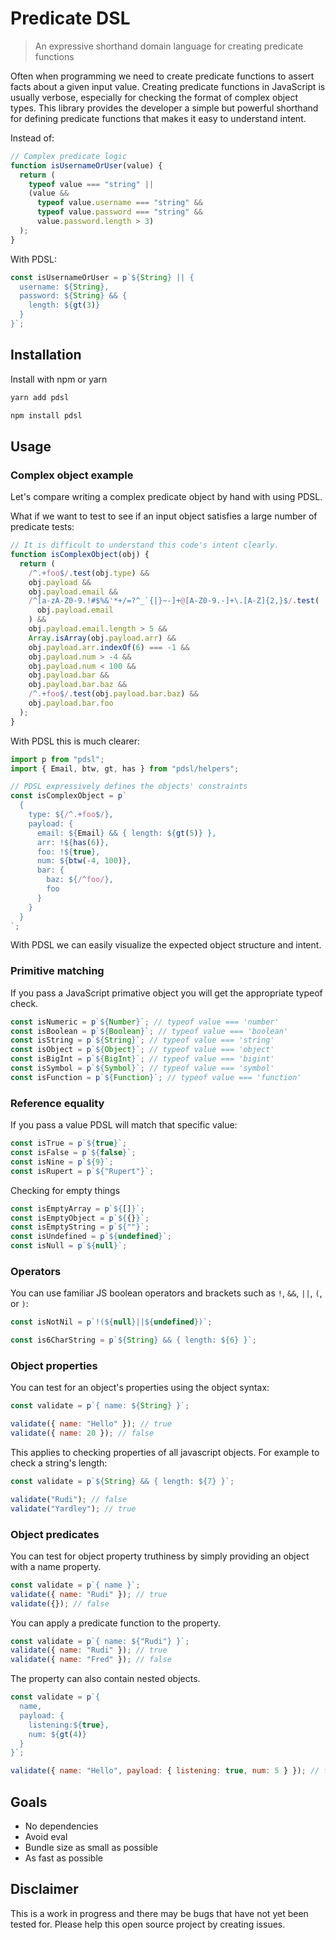 # Predicate DSL

> An expressive shorthand domain language for creating predicate functions

Often when programming we need to create predicate functions to assert facts about a given input value. Creating predicate functions in JavaScript is usually verbose, especially for checking the format of complex object types. This library provides the developer a simple but powerful shorthand for defining predicate functions that makes it easy to understand intent.

Instead of:

```js
// Complex predicate logic
function isUsernameOrUser(value) {
  return (
    typeof value === "string" ||
    (value &&
      typeof value.username === "string" &&
      typeof value.password === "string" &&
      value.password.length > 3)
  );
}
```

With PDSL:

```js
const isUsernameOrUser = p`${String} || {
  username: ${String}, 
  password: ${String} && { 
    length: ${gt(3)}
  }
}`;
```

## Installation

Install with npm or yarn

```bash
yarn add pdsl
```

```bash
npm install pdsl
```

## Usage

### Complex object example

Let's compare writing a complex predicate object by hand with using PDSL.

What if we want to test to see if an input object satisfies a large number of predicate tests:

```js
// It is difficult to understand this code's intent clearly.
function isComplexObject(obj) {
  return (
    /^.+foo$/.test(obj.type) &&
    obj.payload &&
    obj.payload.email &&
    /^[a-zA-Z0-9.!#$%&'*+/=?^_`{|}~-]+@[A-Z0-9.-]+\.[A-Z]{2,}$/.test(
      obj.payload.email
    ) &&
    obj.payload.email.length > 5 &&
    Array.isArray(obj.payload.arr) &&
    obj.payload.arr.indexOf(6) === -1 &&
    obj.payload.num > -4 &&
    obj.payload.num < 100 &&
    obj.payload.bar &&
    obj.payload.bar.baz &&
    /^.+foo$/.test(obj.payload.bar.baz) &&
    obj.payload.bar.foo
  );
}
```

With PDSL this is much clearer:

```js
import p from "pdsl";
import { Email, btw, gt, has } from "pdsl/helpers";

// PDSL expressively defines the objects' constraints
const isComplexObject = p`
  {
    type: ${/^.+foo$/},
    payload: {
      email: ${Email} && { length: ${gt(5)} },
      arr: !${has(6)},
      foo: !${true},
      num: ${btw(-4, 100)},
      bar: {
        baz: ${/^foo/},
        foo
      }
    }
  }
`;
```

With PDSL we can easily visualize the expected object structure and intent.

### Primitive matching

If you pass a JavaScript primative object you will get the appropriate typeof check.

```js
const isNumeric = p`${Number}`; // typeof value === 'number'
const isBoolean = p`${Boolean}`; // typeof value === 'boolean'
const isString = p`${String}`; // typeof value === 'string'
const isObject = p`${Object}`; // typeof value === 'object'
const isBigInt = p`${BigInt}`; // typeof value === 'bigint'
const isSymbol = p`${Symbol}`; // typeof value === 'symbol'
const isFunction = p`${Function}`; // typeof value === 'function'
```

### Reference equality

If you pass a value PDSL will match that specific value:

```js
const isTrue = p`${true}`;
const isFalse = p`${false}`;
const isNine = p`${9}`;
const isRupert = p`${"Rupert"}`;
```

Checking for empty things

```js
const isEmptyArray = p`${[]}`;
const isEmptyObject = p`${{}}`;
const isEmptyString = p`${""}`;
const isUndefined = p`${undefined}`;
const isNull = p`${null}`;
```

### Operators

You can use familiar JS boolean operators and brackets such as `!`, `&&`, `||`, `(`, or `)`:

```js
const isNotNil = p`!(${null}||${undefined})`;
```

```js
const is6CharString = p`${String} && { length: ${6} }`;
```

### Object properties

You can test for an object's properties using the object syntax:

```js
const validate = p`{ name: ${String} }`;

validate({ name: "Hello" }); // true
validate({ name: 20 }); // false
```

This applies to checking properties of all javascript objects. For example to check a string's length:

```js
const validate = p`${String} && { length: ${7} }`;

validate("Rudi"); // false
validate("Yardley"); // true
```

### Object predicates

You can test for object property truthiness by simply providing an object with a name property.

```js
const validate = p`{ name }`;
validate({ name: "Rudi" }); // true
validate({}); // false
```

You can apply a predicate function to the property.

```js
const validate = p`{ name: ${"Rudi"} }`;
validate({ name: "Rudi" }); // true
validate({ name: "Fred" }); // false
```

The property can also contain nested objects.

```js
const validate = p`{ 
  name, 
  payload: {
    listening:${true},
    num: ${gt(4)}
  } 
}`;

validate({ name: "Hello", payload: { listening: true, num: 5 } }); // true
```

## Goals

- No dependencies
- Avoid eval
- Bundle size as small as possible
- As fast as possible

## Disclaimer

This is a work in progress and there may be bugs that have not yet been tested for. Please help this open source project by creating issues.
